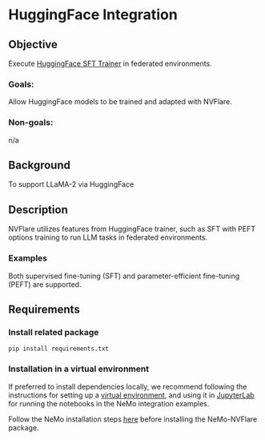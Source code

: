# HuggingFace Integration

## Objective
Execute [HuggingFace SFT Trainer](https://huggingface.co/docs/trl/sft_trainer) in federated environments.

### Goals:

Allow HuggingFace models to be trained and adapted with NVFlare.

### Non-goals:

n/a

## Background
To support LLaMA-2 via HuggingFace

## Description
NVFlare utilizes features from HuggingFace trainer, such as SFT with PEFT options training to run LLM tasks in federated environments.

### Examples

Both supervised fine-tuning (SFT) and parameter-efficient fine-tuning (PEFT) are supported.

## Requirements

### Install related package
```
pip install requirements.txt
```

### Installation in a virtual environment

If preferred to install dependencies locally, 
we recommend following the instructions for setting up a 
[virtual environment](../../examples/README.md#set-up-a-virtual-environment),
and using it in [JupyterLab](../../examples/README.md#notebooks) for running 
the notebooks in the NeMo integration examples.

Follow the NeMo installation steps [here](https://github.com/NVIDIA/NeMo#installation)
before installing the NeMo-NVFlare package.
